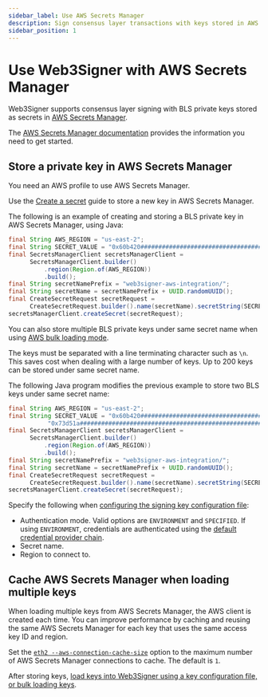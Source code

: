 ```yaml
---
sidebar_label: Use AWS Secrets Manager
description: Sign consensus layer transactions with keys stored in AWS Secrets Manager.
sidebar_position: 1
---
```


# Use Web3Signer with AWS Secrets Manager

Web3Signer supports consensus layer signing with BLS private keys stored as secrets in [AWS Secrets
Manager](https://aws.amazon.com/secrets-manager/).

The [AWS Secrets Manager documentation](https://docs.aws.amazon.com/secretsmanager/latest/userguide/intro.html)
provides the information you need to get started.

## Store a private key in AWS Secrets Manager

You need an AWS profile to use AWS Secrets Manager.

Use the [Create a secret](https://docs.aws.amazon.com/secretsmanager/latest/userguide/manage_create-basic-secret.html)
guide to store a new key in AWS Secrets Manager.

The following is an example of creating and storing a BLS private key in AWS Secrets Manager, using Java:

```java
final String AWS_REGION = "us-east-2";
final String SECRET_VALUE = "0x60b420####################################################25f41d";
final SecretsManagerClient secretsManagerClient =
      SecretsManagerClient.builder()
          .region(Region.of(AWS_REGION))
          .build();
final String secretNamePrefix = "web3signer-aws-integration/";
final String secretName = secretNamePrefix + UUID.randomUUID();
final CreateSecretRequest secretRequest =
      CreateSecretRequest.builder().name(secretName).secretString(SECRET_VALUE).build();
secretsManagerClient.createSecret(secretRequest);
```

You can also store multiple BLS private keys under same secret name when using
[AWS bulk loading mode](../../../load-keys.md#aws-secrets-manager).

The keys must be separated with a line terminating character such as `\n`.
This saves cost when dealing with a large number of keys. Up to 200 keys can be stored under same
secret name.

The following Java program modifies the previous example to store two BLS keys under same secret name:

```java
final String AWS_REGION = "us-east-2";
final String SECRET_VALUE = "0x60b420####################################################25f41d\n" +
           "0x73d51a####################################################85aba8";
final SecretsManagerClient secretsManagerClient =
      SecretsManagerClient.builder()
          .region(Region.of(AWS_REGION))
          .build();
final String secretNamePrefix = "web3signer-aws-integration/";
final String secretName = secretNamePrefix + UUID.randomUUID();
final CreateSecretRequest secretRequest =
      CreateSecretRequest.builder().name(secretName).secretString(SECRET_VALUE).build();
secretsManagerClient.createSecret(secretRequest);
```

Specify the following when [configuring the signing key configuration file](../../../load-keys.md#use-key-configuration-files):

- Authentication mode.
  Valid options are `ENVIRONMENT` and `SPECIFIED`.
  If using `ENVIRONMENT`, credentials are authenticated using the [default credential provider
  chain](https://docs.aws.amazon.com/sdk-for-java/v1/developer-guide/credentials.html#credentials-default).
- Secret name.
- Region to connect to.

## Cache AWS Secrets Manager when loading multiple keys

When loading multiple keys from AWS Secrets Manager, the AWS client is created each time.
You can improve performance by caching and reusing the same AWS Secrets Manager for each key that
uses the same access key ID and region.

Set the [`eth2 --aws-connection-cache-size`](../../../../reference/cli/subcommands.md#aws-connection-cache-size)
option to the maximum number of AWS Secrets Manager connections to cache.
The default is `1`.

After storing keys, [load keys into Web3Signer using a key configuration file, or bulk loading keys](../../../load-keys.md).